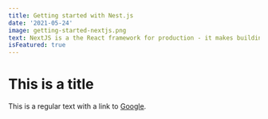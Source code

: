```yaml
---
title: Getting started with Nest.js
date: '2021-05-24'
image: getting-started-nextjs.png
text: NextJS is a the React framework for production - it makes building fullstack React apps and sites a breeze and ships with built-in SSR.
isFeatured: true
---
```


# This is a title

This is a regular text with a link to [Google](https://google.com).
